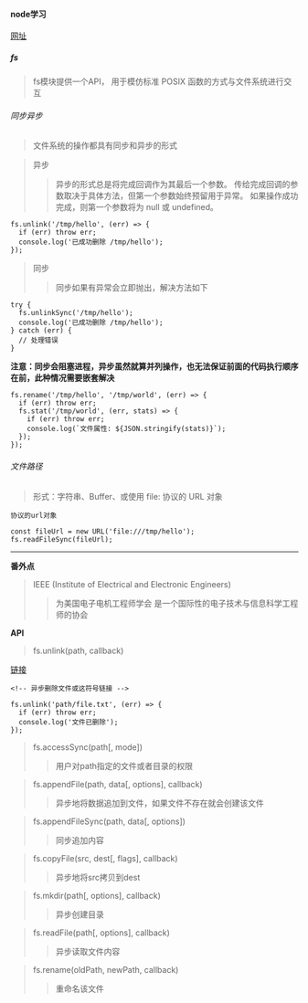 #### node学习 

[网址](http://nodejs.cn/api/)


##### fs

> fs模块提供一个API， 用于模仿标准 POSIX 函数的方式与文件系统进行交互

###### 同步异步

> 文件系统的操作都具有同步和异步的形式

> 异步
>> 异步的形式总是将完成回调作为其最后一个参数。 传给完成回调的参数取决于具体方法，但第一个参数始终预留用于异常。 如果操作成功完成，则第一个参数将为 null 或 undefined。
  
```
fs.unlink('/tmp/hello', (err) => {
  if (err) throw err;
  console.log('已成功删除 /tmp/hello');
});
```

> 同步
>> 同步如果有异常会立即抛出，解决方法如下

```
try {
  fs.unlinkSync('/tmp/hello');
  console.log('已成功删除 /tmp/hello');
} catch (err) {
  // 处理错误
}
```

**注意：同步会阻塞进程，异步虽然就算并列操作，也无法保证前面的代码执行顺序在前，此种情况需要嵌套解决**

```
fs.rename('/tmp/hello', '/tmp/world', (err) => {
  if (err) throw err;
  fs.stat('/tmp/world', (err, stats) => {
    if (err) throw err;
    console.log(`文件属性: ${JSON.stringify(stats)}`);
  });
});
```

###### 文件路径

> 形式：字符串、Buffer、或使用 file: 协议的 URL 对象

```
协议的url对象

const fileUrl = new URL('file:///tmp/hello');
fs.readFileSync(fileUrl);
```


***

**番外点**

> IEEE (Institute of Electrical and Electronic Engineers)
> >为美国电子电机工程师学会 是一个国际性的电子技术与信息科学工程师的协会

**API**

> fs.unlink(path, callback)

[链接](http://nodejs.cn/api/fs/fs_unlink_path_callback.html)

```
<!-- 异步删除文件或这符号链接 -->

fs.unlink('path/file.txt', (err) => {
  if (err) throw err;
  console.log('文件已删除');
});
```

> fs.accessSync(path[, mode])
>> 用户对path指定的文件或者目录的权限

> fs.appendFile(path, data[, options], callback)
>> 异步地将数据追加到文件，如果文件不存在就会创建该文件

> fs.appendFileSync(path, data[, options])
>> 同步追加内容

> fs.copyFile(src, dest[, flags], callback)
>> 异步地将src拷贝到dest

> fs.mkdir(path[, options], callback)
>>  异步创建目录

> fs.readFile(path[, options], callback)
>> 异步读取文件内容

> fs.rename(oldPath, newPath, callback)
>> 重命名该文件